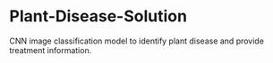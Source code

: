 # Plant-Disease-Solution
CNN image classification model to identify plant disease and provide treatment information.
